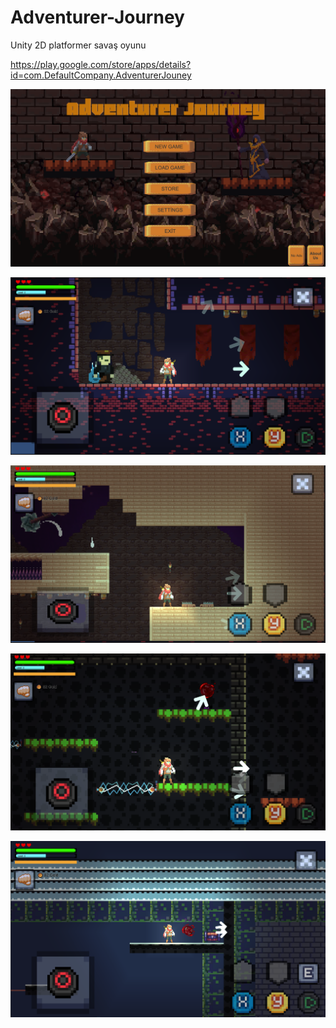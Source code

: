 # Adventurer-Journey
Unity 2D platformer savaş oyunu

https://play.google.com/store/apps/details?id=com.DefaultCompany.AdventurerJouney

![](https://github.com/yahyacan98/Adventurer-Journey/blob/main/Images/0.png)

![](https://github.com/yahyacan98/Adventurer-Journey/blob/main/Images/1.png)

![](https://github.com/yahyacan98/Adventurer-Journey/blob/main/Images/2.png)

![](https://github.com/yahyacan98/Adventurer-Journey/blob/main/Images/3.png)

![](https://github.com/yahyacan98/Adventurer-Journey/blob/main/Images/4.png)
